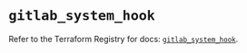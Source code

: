 # `gitlab_system_hook`

Refer to the Terraform Registry for docs: [`gitlab_system_hook`](https://registry.terraform.io/providers/gitlabhq/gitlab/16.8.0/docs/resources/system_hook).
